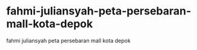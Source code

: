 # fahmi-juliansyah-peta-persebaran-mall-kota-depok
fahmi juliansyah peta persebaran mall kota depok
